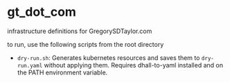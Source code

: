 # gt_dot_com

infrastructure definitions for GregorySDTaylor.com

to run, use the following scripts from the root directory

- `dry-run.sh`: Generates kubernetes resources and saves them to `dry-run.yaml` without applying them. Requires dhall-to-yaml installed and on the PATH environment variable.
